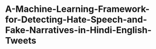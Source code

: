 # A-Machine-Learning-Framework-for-Detecting-Hate-Speech-and-Fake-Narratives-in-Hindi-English-Tweets